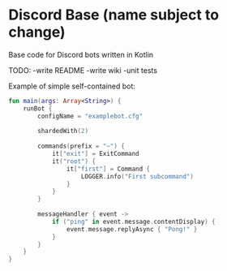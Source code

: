 # Discord Base (name subject to change)
Base code for Discord bots written in Kotlin

TODO:
-write README
-write wiki
-unit tests



Example of simple self-contained bot:
```kotlin
fun main(args: Array<String>) {
    runBot {
        configName = "examplebot.cfg"
        
        shardedWith(2)
        
        commands(prefix = "~") {
            it["exit"] = ExitCommand
            it("root") {
                it["first"] = Command {
                    LOGGER.info("First subcommand")
                }
            }
        }
        
        messageHandler { event ->
            if ("ping" in event.message.contentDisplay) {
                event.message.replyAsync { "Pong!" }
            }
        }
    }
}
